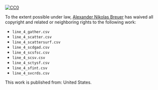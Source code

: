 [![CC0](http://i.creativecommons.org/p/zero/1.0/88x31.png)](http://creativecommons.org/publicdomain/zero/1.0/)

To the extent possible under law, [Alexander Nikolas Breuer](http://dial3343.org) has waived all copyright and related or neighboring rights to the following work:

* `line_4_gather.csv`
* `line_4_scatter.csv`
* `line_4_scattersurf.csv`
* `line_4_scdgad.csv`
* `line_4_scsfsc.csv`
* `line_4_scsv.csv`
* `line_4_sctysf.csv`
* `line_4_sfint.csv`
* `line_4_svcrds.csv`

This work is published from: United States.
